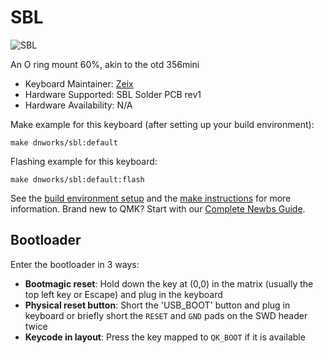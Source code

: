 # SBL

![SBL](https://i.imgur.com/HqRfr4b.jpg)

An O ring mount 60%, akin to the otd 356mini

* Keyboard Maintainer: [Zeix](https://github.com/itsme-zeix)
* Hardware Supported: SBL Solder PCB rev1
* Hardware Availability: N/A

Make example for this keyboard (after setting up your build environment):

    make dnworks/sbl:default

Flashing example for this keyboard:

    make dnworks/sbl:default:flash

See the [build environment setup](https://docs.qmk.fm/#/getting_started_build_tools) and the [make instructions](https://docs.qmk.fm/#/getting_started_make_guide) for more information. Brand new to QMK? Start with our [Complete Newbs Guide](https://docs.qmk.fm/#/newbs).

## Bootloader

Enter the bootloader in 3 ways:

* **Bootmagic reset**: Hold down the key at (0,0) in the matrix (usually the top left key or Escape) and plug in the keyboard
* **Physical reset button**: Short the 'USB_BOOT' button and plug in keyboard or briefly short the `RESET` and `GND` pads on the SWD header twice
* **Keycode in layout**: Press the key mapped to `QK_BOOT` if it is available